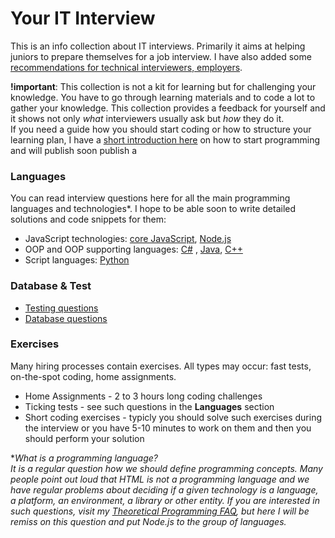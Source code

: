 # Your IT Interview
This is an info collection about IT interviews. Primarily it aims at helping juniors to prepare themselves for a job interview. I have also added some [recommendations for technical interviewers, employers](ForInterviewers/README.MD).

__!important__:
This collection is not a kit for learning but for challenging your knowledge. You have to go through learning materials and to code a lot to gather your knowledge. This collection provides a feedback for yourself and it shows not only _what_ interviewers usually ask but _how_ they do it.  
If you need a guide how you should start coding or how to structure your learning plan, I have a [short introduction here](https://gist.github.com/somahargitai/746e8b2bd011f185d11a302b9380ba72) on how to start programming and will publish soon publish a 

### Languages
You can read interview questions here for all the main programming languages and technologies*. I hope to be able soon to write detailed solutions and code snippets for them:
- JavaScript technologies: [core JavaScript](JavaScript/README.MD), [Node.js](JavaScript/README.MD)
- OOP and OOP supporting languages: [C\#](Csharp/README.MD) , [Java](Java/README.MD), [C\+\+](Cplusplus/README.MD)
- Script languages: [Python](Python/README.MD)

### Database & Test
- [Testing questions](Testing/README.MD)
- [Database questions](Database/README.MD)

### Exercises
Many hiring processes contain exercises. All types may occur: fast tests, on-the-spot coding, home assignments.
- Home Assignments - 2 to 3 hours long coding challenges
- Ticking tests - see such questions in the __Languages__ section
- Short coding exercises - typicly you should solve such exercises during the interview or you have 5-10 minutes to work on them and then you should perform your solution

*_What is a programming language?_  
_It is a regular question how we should define programming concepts. Many people point out loud that HTML is not a programming language and we have regular problems about deciding if a given technology is a language, a platform, an environment, a library or other entity. If you are interested in such questions, visit my [Theoretical Programming FAQ](https://gist.github.com/somahargitai/b37168697a26180d772c255c6414eb16), but here I will be remiss on this question and put Node.js to the group of languages._